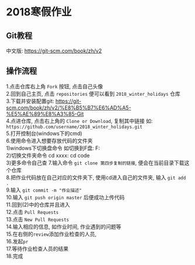 # 2018寒假作业

## Git教程

中文版: https://git-scm.com/book/zh/v2  

## 操作流程
  
1.点击仓库右上角 `Fork` 按钮, 点击自己头像  
2.回到自己主页, 点击 `repositories` 便可以看到 `2018_winter_holidays` 仓库  
3.下载并安装配置git: https://git-scm.com/book/zh/v2/%E8%B5%B7%E6%AD%A5-%E5%AE%89%E8%A3%85-Git  
4.点进仓库, 点击右上角的 `Clone or Download`, 复制其中链接 如: `https://github.com/username/2018_winter_holidays.git`  
5.打开控制台(windows下的cmd)  
6.使用命令进入想要存放代码的文件夹  
    1)windows下切换盘命令 如切换到F盘:  F:  
    2)切换文件夹命令 cd xxxx:  cd code  
    3)更多命令自己查
7.输入命令 `git clone 第四步复制的链接`, 便会在当前目录下载这个仓库  
8.把作业代码放在自己对应的文件夹下, 使用cd进入自己的文件夹, 输入 `git add .`  
9.输入 `git commit -m "作业描述"`  
10.输入 `git push origin master` 后便成功上传代码  
11.回到(2)中的仓库并且进入  
12.点击 `Pull Requests`  
13.点击 `New Pull Requests`  
14.输入相应的信息, 如作业时间, 作业遇到的问题等  
15.在右侧的`review`添加作业检查的人员,  
16.发起`pr`  
17.等待作业检查人员的结果  
18.完成  
  